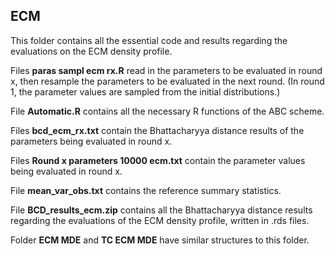 ## ECM ##

This folder contains all the essential code and results regarding the evaluations on the ECM density profile. 

Files **paras sampl ecm rx.R** read in the parameters to be evaluated in round x, then resample the parameters to be evaluated in the next round. (In round 1, the parameter values are sampled from the initial distributions.)

File **Automatic.R** contains all the necessary R functions of the ABC scheme.

Files **bcd_ecm_rx.txt** contain the Bhattacharyya distance results of the parameters being evaluated in round x.

Files **Round x parameters 10000 ecm.txt** contain the parameter values being evaluated in round x. 

File **mean_var_obs.txt** contains the reference summary statistics. 

File **BCD_results_ecm.zip** contains all the Bhattacharyya distance results regarding the evaluations of the ECM density profile, written in .rds files.  

Folder **ECM MDE** and **TC ECM MDE** have similar structures to this folder. 

